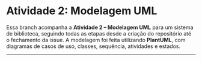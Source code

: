 # Atividade 2: Modelagem UML

Essa branch acompanha a **Atividade 2 – Modelagem UML** para um sistema de biblioteca, seguindo todas as etapas desde a criação do repositório até o fechamento da issue. A modelagem foi feita utilizando **PlantUML**, com diagramas de casos de uso, classes, sequência, atividades e estados.

---
